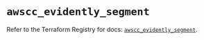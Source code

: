 # `awscc_evidently_segment`

Refer to the Terraform Registry for docs: [`awscc_evidently_segment`](https://registry.terraform.io/providers/hashicorp/awscc/0.70.0/docs/resources/evidently_segment).
